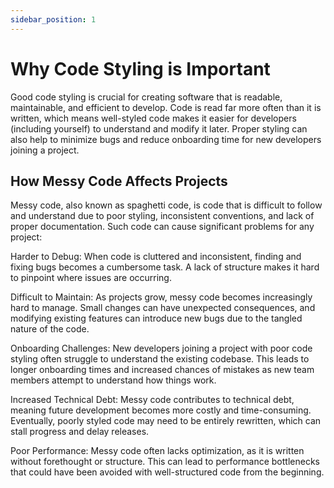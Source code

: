 ```yaml
---
sidebar_position: 1
---
```


# Why Code Styling is Important

Good code styling is crucial for creating software that is readable, maintainable, and efficient to develop. Code is read far more often than it is written, which means well-styled code makes it easier for developers (including yourself) to understand and modify it later. Proper styling can also help to minimize bugs and reduce onboarding time for new developers joining a project.

## How Messy Code Affects Projects

Messy code, also known as spaghetti code, is code that is difficult to follow and understand due to poor styling, inconsistent conventions, and lack of proper documentation. Such code can cause significant problems for any project:

Harder to Debug: When code is cluttered and inconsistent, finding and fixing bugs becomes a cumbersome task. A lack of structure makes it hard to pinpoint where issues are occurring.

Difficult to Maintain: As projects grow, messy code becomes increasingly hard to manage. Small changes can have unexpected consequences, and modifying existing features can introduce new bugs due to the tangled nature of the code.

Onboarding Challenges: New developers joining a project with poor code styling often struggle to understand the existing codebase. This leads to longer onboarding times and increased chances of mistakes as new team members attempt to understand how things work.

Increased Technical Debt: Messy code contributes to technical debt, meaning future development becomes more costly and time-consuming. Eventually, poorly styled code may need to be entirely rewritten, which can stall progress and delay releases.

Poor Performance: Messy code often lacks optimization, as it is written without forethought or structure. This can lead to performance bottlenecks that could have been avoided with well-structured code from the beginning.
